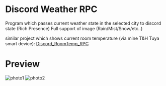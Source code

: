 # Discord Weather RPC
Program which passes current weather state in the selected city to discord state (Rich Presence)
Full support of image (Rain/Mist/Snow/etc..)

similar project which shows current room temperature (via mine T&H Tuya smart device): [Discord_RoomTemp_RPC](https://github.com/yonka2019/Discord_RoomTemp_RPC/blob/master/README.md)
# Preview
![photo1](https://i.ibb.co/dmjzXYw/photo2.png)
![photo2](https://i.ibb.co/gRff5Yc/42823-308x399.png)
